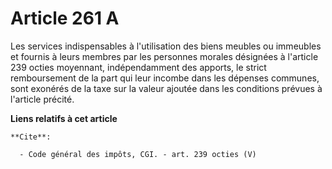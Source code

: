 # Article 261 A

Les services indispensables à l'utilisation des biens meubles ou immeubles et fournis à leurs membres par les personnes
morales désignées à l'article 239 octies moyennant, indépendamment des apports, le strict remboursement de la part qui leur
incombe dans les dépenses communes, sont exonérés de la taxe sur la valeur ajoutée dans les conditions prévues à l'article
précité.

**Liens relatifs à cet article**

	**Cite**:

	  - Code général des impôts, CGI. - art. 239 octies (V)

